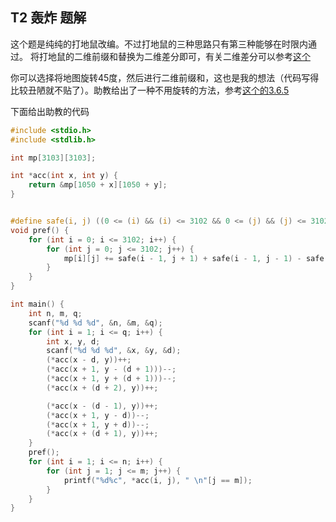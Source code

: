 ## T2 轰炸 题解
这个题是纯纯的打地鼠改编。不过打地鼠的三种思路只有第三种能够在时限内通过。
将打地鼠的二维前缀和替换为二维差分即可，有关二维差分可以参考[这个](https://zhuanlan.zhihu.com/p/439268614)

你可以选择将地图旋转45度，然后进行二维前缀和，这也是我的想法（代码写得比较丑陋就不贴了）。助教给出了一种不用旋转的方法，参考[这个的3.6.5](https://njusecourse.feishu.cn/wiki/U0s1wfHrliYGjSkfm0scGbIMntb)

下面给出助教的代码
```c
#include <stdio.h>
#include <stdlib.h>

int mp[3103][3103];

int *acc(int x, int y) {
	return &mp[1050 + x][1050 + y];
}


#define safe(i, j) ((0 <= (i) && (i) <= 3102 && 0 <= (j) && (j) <= 3102) ? mp[i][j] : 0)
void pref() {
	for (int i = 0; i <= 3102; i++) {
		for (int j = 0; j <= 3102; j++) {
			mp[i][j] += safe(i - 1, j + 1) + safe(i - 1, j - 1) - safe(i - 2, j);
		}
	}
}

int main() {
	int n, m, q;
	scanf("%d %d %d", &n, &m, &q);
	for (int i = 1; i <= q; i++) {
		int x, y, d;
		scanf("%d %d %d", &x, &y, &d);
		(*acc(x - d, y))++;
		(*acc(x + 1, y - (d + 1)))--;
		(*acc(x + 1, y + (d + 1)))--;
		(*acc(x + (d + 2), y))++;

		(*acc(x - (d - 1), y))++;
		(*acc(x + 1, y - d))--;
		(*acc(x + 1, y + d))--;
		(*acc(x + (d + 1), y))++;
	}
	pref();
	for (int i = 1; i <= n; i++) {
		for (int j = 1; j <= m; j++) {
			printf("%d%c", *acc(i, j), " \n"[j == m]);
		}
	}
}